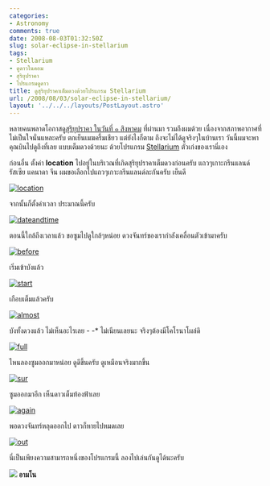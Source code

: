 ```yaml
---
categories:
- Astronomy
comments: true
date: 2008-08-03T01:32:50Z
slug: solar-eclipse-in-stellarium
tags:
- Stellarium
- ดูดาวในคอม
- สุริยุปราคา
- โปรแกรมดูดาว
title: ดูสุริยุปราคาเต็มดวงด้วยโปรแกรม Stellarium
url: /2008/08/03/solar-eclipse-in-stellarium/
layout: '../../../layouts/PostLayout.astro'
---
```


หลายคนพลาดโอกาสดู[สุริยุปราคา ในวันที่ ๑ สิงหาคม](https://armno.in.th/20080716/%E0%B8%AA%E0%B8%B8%E0%B8%A3%E0%B8%B4%E0%B8%A2%E0%B8%B8%E0%B8%9B%E0%B8%A3%E0%B8%B2%E0%B8%84%E0%B8%B2-1-%E0%B8%AA%E0%B8%B4%E0%B8%87%E0%B8%AB%E0%B8%B2%E0%B8%84%E0%B8%A1-2551) ที่ผ่านมา รวมถึงผมด้วย เนื่องจากสภาพอากาศที่ไม่เป็นใจนั่นแหละครับ ตกเย็นเมฆครึ้มเชียว แต่ยังไงก็ตาม ถึงจะไม่ได้ดูจริงๆในบ้านเรา วันนี้ผมจะพาคุณบินไปดูถึงที่เลย แบบเต็มดวงด้วยนะ ด้วยโปรแกรม [Stellarium](https://armno.in.th/20071220/%E0%B8%A3%E0%B8%B5%E0%B8%A7%E0%B8%B4%E0%B8%A7-stellarium-%E0%B9%82%E0%B8%9B%E0%B8%A3%E0%B9%81%E0%B8%81%E0%B8%A3%E0%B8%A1%E0%B8%94%E0%B8%B9%E0%B8%94%E0%B8%B2%E0%B8%A7) ตัวเก่งของเรานี่เอง

ก่อนอื่น ตั้งค่า **location** ไปอยู่ในบริเวณที่เกิดสุริยุปราคาเต็มดวงก่อนครับ แถวๆเกาะกรีนแลนด์ รัสเซีย แคนาดา จีน ผมขอเลือกไปแถวๆเกาะกรีนแลนด์ละกันครับ เย็นดี

[![location](https://armno.in.th/wp-content/uploads/2008/08/location-thumb.jpg)](https://armno.in.th/wp-content/uploads/2008/08/location.jpg)

จากนั้นก็ตั้งค่าเวลา ประมาณนี้ครับ

[![dateandtime](https://armno.in.th/wp-content/uploads/2008/08/dateandtime-thumb.jpg)](https://armno.in.th/wp-content/uploads/2008/08/dateandtime.jpg)

ตอนนี้ใกล้ถึงเวลาแล้ว ขอซูมไปดูใกล้ๆหน่อย ดวงจันทร์ของเรากำลังเคลื่อนตัวเข้ามาครับ

[![before](https://armno.in.th/wp-content/uploads/2008/08/before-thumb.jpg)](https://armno.in.th/wp-content/uploads/2008/08/before.jpg)

เริ่มเข้าบังแล้ว

[![start](https://armno.in.th/wp-content/uploads/2008/08/start-thumb.jpg)](https://armno.in.th/wp-content/uploads/2008/08/start.jpg)

เกือบเต็มแล้วครับ

[![almost](https://armno.in.th/wp-content/uploads/2008/08/almost-thumb.jpg)](https://armno.in.th/wp-content/uploads/2008/08/almost.jpg)

บังทั้งดวงแล้ว ไม่เห็นอะไรเลย - -* ไม่เนียนเลยนะ จริงๆต้องมีโคโรนาโผล่ดิ

[![full](https://armno.in.th/wp-content/uploads/2008/08/full-thumb.jpg)](https://armno.in.th/wp-content/uploads/2008/08/full.jpg)

ไหนลองซูมออกมาหน่อย ดูดีขึ้นครับ ดูเหมือนจริงมากขึ้น

[![sur](https://armno.in.th/wp-content/uploads/2008/08/sur-thumb.jpg)](https://armno.in.th/wp-content/uploads/2008/08/sur.jpg)

ซูมออกมาอีก เห็นดาวเต็มท้องฟ้าเลย

[![again](https://armno.in.th/wp-content/uploads/2008/08/again-thumb.jpg)](https://armno.in.th/wp-content/uploads/2008/08/again.jpg)

พอดวงจันทร์หลุดออกไป ดาวก็หายไปหมดเลย

[![out](https://armno.in.th/wp-content/uploads/2008/08/out-thumb.jpg)](https://armno.in.th/wp-content/uploads/2008/08/out.jpg)

นี่เป็นเพียงความสามารถหนึ่งของโปรแกรมนี้ ลองไปเล่นกันดูได้นะครับ

**![](https://armno.in.th/wp-content/uploads/2008/07/ava120-thumb.gif)
อามโน**
